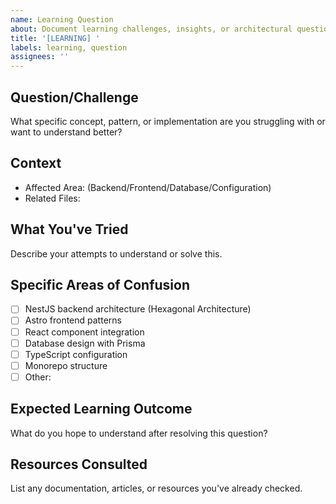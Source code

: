 ```yaml
---
name: Learning Question
about: Document learning challenges, insights, or architectural questions
title: '[LEARNING] '
labels: learning, question
assignees: ''
---
```


## Question/Challenge

What specific concept, pattern, or implementation are you struggling with or want to understand
better?

## Context

- Affected Area: (Backend/Frontend/Database/Configuration)
- Related Files:

## What You've Tried

Describe your attempts to understand or solve this.

## Specific Areas of Confusion

- [ ] NestJS backend architecture (Hexagonal Architecture)
- [ ] Astro frontend patterns
- [ ] React component integration
- [ ] Database design with Prisma
- [ ] TypeScript configuration
- [ ] Monorepo structure
- [ ] Other:

## Expected Learning Outcome

What do you hope to understand after resolving this question?

## Resources Consulted

List any documentation, articles, or resources you've already checked.
